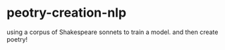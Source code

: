 # peotry-creation-nlp
using a corpus of Shakespeare sonnets to train a model. and then create poetry!

